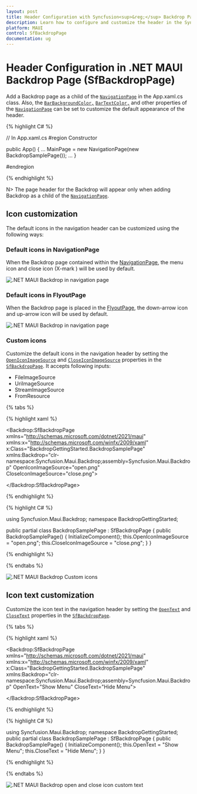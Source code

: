 ```yaml
---
layout: post
title: Header Configuration with Syncfusion<sup>&reg;</sup> Backdrop Page | Syncfusion<sup>&reg;</sup>
description: Learn how to configure and customize the header in the Syncfusion<sup>&reg;</sup> Backdrop page control in the .NET MAUI platform.
platform: MAUI
control: SfBackdropPage
documentation: ug
---
```


# Header Configuration in .NET MAUI Backdrop Page (SfBackdropPage)

Add a Backdrop page as a child of the [`NavigationPage`](https://learn.microsoft.com/en-us/dotnet/maui/user-interface/pages/navigationpage?view=net-maui-6.0) in the App.xaml.cs class. Also, the [`BarBackgroundColor,`](https://learn.microsoft.com/en-us/dotnet/api/microsoft.maui.controls.navigationpage.barbackgroundcolor?view=net-maui-6.0) [`BarTextColor,`](https://learn.microsoft.com/en-us/dotnet/api/microsoft.maui.controls.navigationpage.bartextcolor?view=net-maui-6.0) and other properties of the [`NavigationPage`](https://learn.microsoft.com/en-us/dotnet/maui/user-interface/pages/navigationpage?view=net-maui-6.0) can be set to customize the default appearance of the header.
 
{% highlight C# %} 

// In App.xaml.cs 
#region Constructor

public App()
{ 
   … 
  MainPage = new NavigationPage(new BackdropSamplePage());
   … 
}

#endregion 

{% endhighlight %}

N> The page header for the Backdrop will appear only when adding Backdrop as a child of the [`NavigationPage`](https://learn.microsoft.com/en-us/dotnet/maui/user-interface/pages/navigationpage?view=net-maui-6.0).
 
## Icon customization

The default icons in the navigation header can be customized using the following ways:

### Default icons in NavigationPage

When the Backdrop page contained within the [NavigationPage](https://learn.microsoft.com/en-us/dotnet/maui/user-interface/pages/navigationpage?view=net-maui-6.0), the menu icon and close icon (X-mark ) will be used by default.

![.NET MAUI Backdrop in navigation page](images/header-configuration/default-navigationpage-icons.png)

### Default icons in FlyoutPage

When the Backdrop page is placed in the [FlyoutPage](https://learn.microsoft.com/en-us/dotnet/maui/user-interface/pages/flyoutpage?view=net-maui-6.0), the down-arrow icon and up-arrow icon will be used by default.

![.NET MAUI Backdrop in navigation page](images/header-configuration/default-flyoutpage-icons.png)

### Custom icons

Customize the default icons in the navigation header by setting the [`OpenIconImageSource`](https://help.syncfusion.com/cr/maui/Syncfusion.Maui.Backdrop.SfBackdropPage.html#Syncfusion_Maui_Backdrop_SfBackdropPage_OpenIconImageSource) and [`CloseIconImageSource`](https://help.syncfusion.com/cr/maui/Syncfusion.Maui.Backdrop.SfBackdropPage.html#Syncfusion_Maui_Backdrop_SfBackdropPage_CloseIconImageSource) properties in the [`SfBackdropPage`](https://help.syncfusion.com/cr/maui/Syncfusion.Maui.Backdrop.SfBackdropPage.html). It accepts following inputs:
* FileImageSource
* UriImageSource
* StreamImageSource
* FromResource

{% tabs %} 

{% highlight xaml %} 

<Backdrop:SfBackdropPage xmlns="http://schemas.microsoft.com/dotnet/2021/maui"
                         xmlns:x="http://schemas.microsoft.com/winfx/2009/xaml"
                         x:Class="BackdropGettingStarted.BackdropSamplePage"
                         xmlns:Backdrop="clr-namespace:Syncfusion.Maui.Backdrop;assembly=Syncfusion.Maui.Backdrop"
                         OpenIconImageSource="open.png"
                         CloseIconImageSource="close.png">

</Backdrop:SfBackdropPage>

{% endhighlight %}

{% highlight C# %} 

using Syncfusion.Maui.Backdrop;
namespace BackdropGettingStarted;

public partial class BackdropSamplePage : SfBackdropPage
{
    public BackdropSamplePage()
    {
        InitializeComponent();
        this.OpenIconImageSource = "open.png";
        this.CloseIconImageSource = "close.png";
    }
}


{% endhighlight %}

{% endtabs %}

![.NET MAUI Backdrop Custom icons](images/header-configuration/custom-icons.png)
 
## Icon text customization

Customize the icon text in the navigation header by setting the [`OpenText`](https://help.syncfusion.com/cr/maui/Syncfusion.Maui.Backdrop.SfBackdropPage.html#Syncfusion_Maui_Backdrop_SfBackdropPage_OpenText) and [`CloseText`](https://help.syncfusion.com/cr/maui/Syncfusion.Maui.Backdrop.SfBackdropPage.html#Syncfusion_Maui_Backdrop_SfBackdropPage_CloseText) properties in the [`SfBackdropPage`](https://help.syncfusion.com/cr/maui/Syncfusion.Maui.Backdrop.SfBackdropPage.html).

{% tabs %} 

{% highlight xaml %} 

<Backdrop:SfBackdropPage xmlns="http://schemas.microsoft.com/dotnet/2021/maui"
                         xmlns:x="http://schemas.microsoft.com/winfx/2009/xaml"
                         x:Class="BackdropGettingStarted.BackdropSamplePage"
                         xmlns:Backdrop="clr-namespace:Syncfusion.Maui.Backdrop;assembly=Syncfusion.Maui.Backdrop"
                         OpenText="Show Menu"
                         CloseText="Hide Menu">

</Backdrop:SfBackdropPage>

{% endhighlight %}

{% highlight C# %} 

using Syncfusion.Maui.Backdrop;
namespace BackdropGettingStarted;
public partial class BackdropSamplePage : SfBackdropPage
{
    public BackdropSamplePage()
    {
        InitializeComponent();
        this.OpenText = "Show Menu";
        this.CloseText = "Hide Menu";
    }
}

{% endhighlight %}

{% endtabs %}

![.NET MAUI Backdrop open and close icon custom text](images/header-configuration/custom-text.png)
